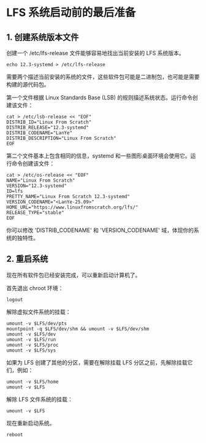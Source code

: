 # LFS 系统启动前的最后准备

## 1. 创建系统版本文件

创建一个 /etc/lfs-release 文件能够容易地找出当前安装的 LFS 系统版本。

```text
echo 12.3-systemd > /etc/lfs-release
```

需要两个描述当前安装的系统的文件，这些软件包可能是二进制包，也可能是需要构建的源代码包。

第一个文件根据 Linux Standards Base (LSB) 的规则描述系统状态。运行命令创建该文件：

```text
cat > /etc/lsb-release << "EOF"
DISTRIB_ID="Linux From Scratch"
DISTRIB_RELEASE="12.3-systemd"
DISTRIB_CODENAME="LanYe"
DISTRIB_DESCRIPTION="Linux From Scratch"
EOF
```

第二个文件基本上包含相同的信息，systemd 和一些图形桌面环境会使用它。运行命令创建该文件：

```text
cat > /etc/os-release << "EOF"
NAME="Linux From Scratch"
VERSION="12.3-systemd"
ID=lfs
PRETTY_NAME="Linux From Scratch 12.3-systemd"
VERSION_CODENAME="<LanYe-25.09>"
HOME_URL="https://www.linuxfromscratch.org/lfs/"
RELEASE_TYPE="stable"
EOF
```

你可以修改 'DISTRIB_CODENAME' 和 'VERSION_CODENAME' 域，体现你的系统的独特性。

## 2. 重启系统

现在所有软件包已经安装完成，可以重新启动计算机了。

首先退出 chroot 环境：

```text
logout
```

解除虚拟文件系统的挂载：

```text
umount -v $LFS/dev/pts
mountpoint -q $LFS/dev/shm && umount -v $LFS/dev/shm
umount -v $LFS/dev
umount -v $LFS/run
umount -v $LFS/proc
umount -v $LFS/sys
```

如果为 LFS 创建了其他的分区，需要在解除挂载 LFS 分区之前，先解除挂载它们，例如：

```text
umount -v $LFS/home
umount -v $LFS
```

解除 LFS 文件系统的挂载：

```text
umount -v $LFS
```

现在重新启动系统。

```text
reboot
```
